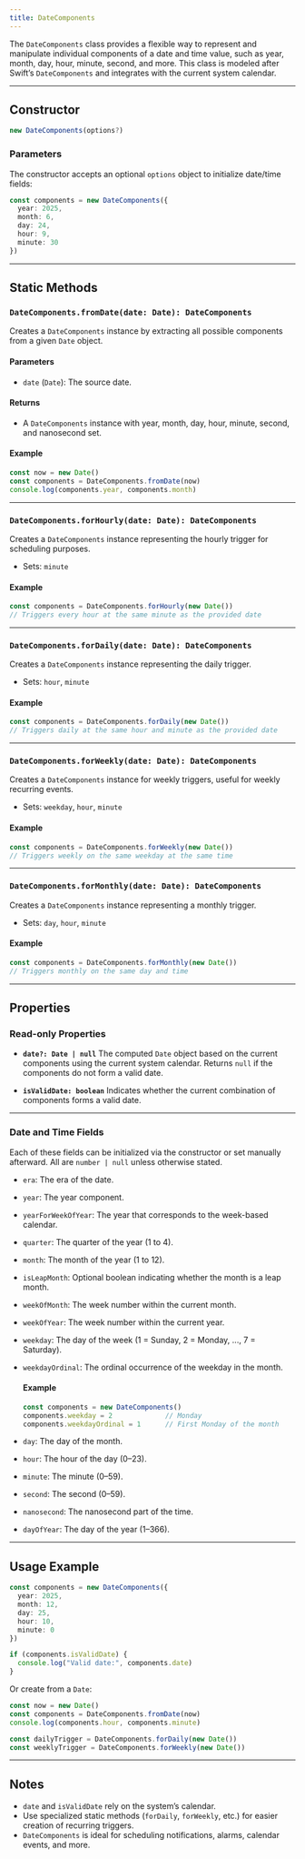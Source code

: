 ```yaml
---
title: DateComponents
---
```

The `DateComponents` class provides a flexible way to represent and manipulate individual components of a date and time value, such as year, month, day, hour, minute, second, and more. This class is modeled after Swift’s `DateComponents` and integrates with the current system calendar.

---

## Constructor

```ts
new DateComponents(options?)
```

### Parameters

The constructor accepts an optional `options` object to initialize date/time fields:

```ts
const components = new DateComponents({
  year: 2025,
  month: 6,
  day: 24,
  hour: 9,
  minute: 30
})
```

---

## Static Methods

### `DateComponents.fromDate(date: Date): DateComponents`

Creates a `DateComponents` instance by extracting all possible components from a given `Date` object.

#### Parameters

* `date` (`Date`): The source date.

#### Returns

* A `DateComponents` instance with year, month, day, hour, minute, second, and nanosecond set.

#### Example

```ts
const now = new Date()
const components = DateComponents.fromDate(now)
console.log(components.year, components.month)
```

---

### `DateComponents.forHourly(date: Date): DateComponents`

Creates a `DateComponents` instance representing the hourly trigger for scheduling purposes.

* Sets: `minute`

#### Example

```ts
const components = DateComponents.forHourly(new Date())
// Triggers every hour at the same minute as the provided date
```

---

### `DateComponents.forDaily(date: Date): DateComponents`

Creates a `DateComponents` instance representing the daily trigger.

* Sets: `hour`, `minute`

#### Example

```ts
const components = DateComponents.forDaily(new Date())
// Triggers daily at the same hour and minute as the provided date
```

---

### `DateComponents.forWeekly(date: Date): DateComponents`

Creates a `DateComponents` instance for weekly triggers, useful for weekly recurring events.

* Sets: `weekday`, `hour`, `minute`

#### Example

```ts
const components = DateComponents.forWeekly(new Date())
// Triggers weekly on the same weekday at the same time
```

---

### `DateComponents.forMonthly(date: Date): DateComponents`

Creates a `DateComponents` instance representing a monthly trigger.

* Sets: `day`, `hour`, `minute`

#### Example

```ts
const components = DateComponents.forMonthly(new Date())
// Triggers monthly on the same day and time
```

---

## Properties

### Read-only Properties

* **`date?: Date | null`**
  The computed `Date` object based on the current components using the current system calendar. Returns `null` if the components do not form a valid date.

* **`isValidDate: boolean`**
  Indicates whether the current combination of components forms a valid date.

---

### Date and Time Fields

Each of these fields can be initialized via the constructor or set manually afterward. All are `number | null` unless otherwise stated.

* `era`: The era of the date.

* `year`: The year component.

* `yearForWeekOfYear`: The year that corresponds to the week-based calendar.

* `quarter`: The quarter of the year (1 to 4).

* `month`: The month of the year (1 to 12).

* `isLeapMonth`: Optional boolean indicating whether the month is a leap month.

* `weekOfMonth`: The week number within the current month.

* `weekOfYear`: The week number within the current year.

* `weekday`: The day of the week (1 = Sunday, 2 = Monday, ..., 7 = Saturday).

* `weekdayOrdinal`: The ordinal occurrence of the weekday in the month.

  #### Example

  ```ts
  const components = new DateComponents()
  components.weekday = 2             // Monday
  components.weekdayOrdinal = 1      // First Monday of the month
  ```

* `day`: The day of the month.

* `hour`: The hour of the day (0–23).

* `minute`: The minute (0–59).

* `second`: The second (0–59).

* `nanosecond`: The nanosecond part of the time.

* `dayOfYear`: The day of the year (1–366).

---

## Usage Example

```ts
const components = new DateComponents({
  year: 2025,
  month: 12,
  day: 25,
  hour: 10,
  minute: 0
})

if (components.isValidDate) {
  console.log("Valid date:", components.date)
}
```

Or create from a `Date`:

```ts
const now = new Date()
const components = DateComponents.fromDate(now)
console.log(components.hour, components.minute)

const dailyTrigger = DateComponents.forDaily(new Date())
const weeklyTrigger = DateComponents.forWeekly(new Date())
```

---

## Notes

* `date` and `isValidDate` rely on the system’s calendar.
* Use specialized static methods (`forDaily`, `forWeekly`, etc.) for easier creation of recurring triggers.
* `DateComponents` is ideal for scheduling notifications, alarms, calendar events, and more.